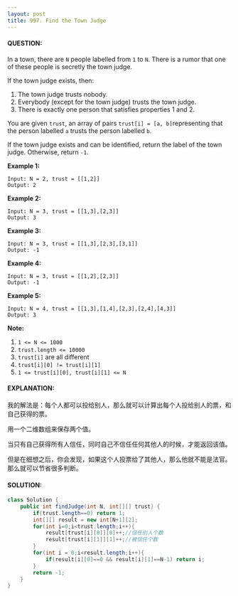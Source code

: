 ```yaml
---
layout: post
title: 997. Find the Town Judge
---
```


#### QUESTION:

In a town, there are `N` people labelled from `1` to `N`.  There is a rumor that one of these people is secretly the town judge.

If the town judge exists, then:

1. The town judge trusts nobody.
2. Everybody (except for the town judge) trusts the town judge.
3. There is exactly one person that satisfies properties 1 and 2.

You are given `trust`, an array of pairs `trust[i] = [a, b]`representing that the person labelled `a` trusts the person labelled `b`.

If the town judge exists and can be identified, return the label of the town judge.  Otherwise, return `-1`.

**Example 1:**

```
Input: N = 2, trust = [[1,2]]
Output: 2
```

**Example 2:**

```
Input: N = 3, trust = [[1,3],[2,3]]
Output: 3
```

**Example 3:**

```
Input: N = 3, trust = [[1,3],[2,3],[3,1]]
Output: -1
```

**Example 4:**

```
Input: N = 3, trust = [[1,2],[2,3]]
Output: -1
```

**Example 5:**

```
Input: N = 4, trust = [[1,3],[1,4],[2,3],[2,4],[4,3]]
Output: 3
```

**Note:**

1. `1 <= N <= 1000`
2. `trust.length <= 10000`
3. `trust[i]` are all different
4. `trust[i][0] != trust[i][1]`
5. `1 <= trust[i][0], trust[i][1] <= N`

#### EXPLANATION:

我的解法是：每个人都可以投给别人，那么就可以计算出每个人投给别人的票，和自己获得的票。

用一个二维数组来保存两个值。

当只有自己获得所有人信任，同时自己不信任任何其他人的时候，才能返回该值。

但是在细想之后，你会发现，如果这个人投票给了其他人，那么他就不能是法官。那么就可以节省很多判断。

#### SOLUTION:

```java
class Solution {
    public int findJudge(int N, int[][] trust) {
        if(trust.length==0) return 1;
        int[][] result = new int[N+1][2];
        for(int i=0;i<trust.length;i++){
            result[trust[i][0]][0]++;//信任别人个数
            result[trust[i][1]][1]++;//被信任个数
        }
        for(int i = 0;i<result.length;i++){
            if(result[i][0]==0 && result[i][1]==N-1) return i;
        }
        return -1;
    }
}
```

